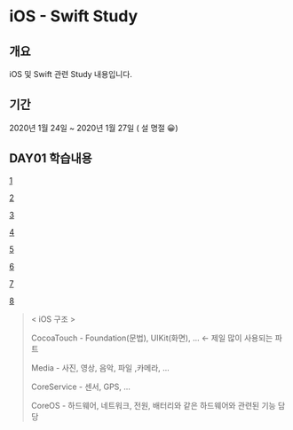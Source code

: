 # iOS - Swift Study

## 개요

iOS 및 Swift 관련 Study 내용입니다.

## 기간

2020년 1월 24일 ~ 2020년 1월 27일 ( 설 명절 😀)

## DAY01 학습내용

[1](./img/1.jpeg)

[2](./img/2.jpeg)

[3](./img/3.jpeg)

[4](./img/4.jpeg)

[5](./img/5.jpeg)

[6](./img/6.jpeg)

[7](./img/7.jpeg)

[8](./img/8.jpeg)

> < iOS 구조 >
> 
>  CocoaTouch - Foundation(문법), UIKit(화면), ... <- 제일 많이 사용되는 파트
>
> Media - 사진, 영상, 음악, 파일 ,카메라, ...
>
> CoreService - 센서, GPS, ...
>
> CoreOS - 하드웨어, 네트워크, 전원, 배터리와 같은 하드웨어와 관련된 기능 담당
>
